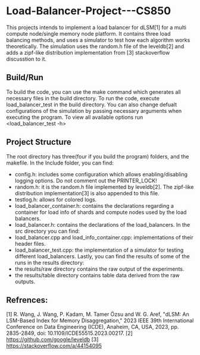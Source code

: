 # Load-Balancer-Project---CS850

This projects intends to implement a load balancer for dLSM[1] for a multi compute node/single memory node platform. It contains three load balancing methods, and uses a simulator to test how each algorithm works theoretically. The simulation uses the random.h file of the leveldb[2] and adds a zipf-like distribution implementation from [3] stackoverflow discusstion to it.

## Build/Run
To build the code, you can use the make command which generates all necessary files in the build directory.
To run the code, execute load_balancer_test in the build directory. You can also change defualt configurations of the simulation by passing necessary arguments when executing the program.
To view all available options run <load_balancer_test -h>

## Project Structure
The root directory has three(four if you build the program) folders, and the makefile.
In the Include folder, you can find:
* config.h: includes some configuration which allows enabling/disabling logging options. Do not comment out the PRINTER_LOCK!
* random.h: it is the random.h file implemented by leveldb[2]. The zipf-like distribution implementation[3] is also appended to this file.
* testlog.h: allows for colored logs.
* load_balancer_container.h: contains the declarations regarding a container for load info of shards and compute nodes used by the load balancers.
* load_balancer.h: contains the declarations of the load_balancers.
In the src directory you can find:
* load_balancer.cpp and load_info_container.cpp: implementations of their header files.
* load_balancer_test.cpp: the implementation of a simulator for testing different load_balancers.
Lastly, you can find the results of some of the runs in the results directory:
* the results/raw directory contains the raw output of the experiments.
* the results/table directory contains table data derived from the raw outputs.

## Refrences:
[1] R. Wang, J. Wang, P. Kadam, M. Tamer Özsu and W. G. Aref, "dLSM: An LSM-Based Index for Memory Disaggregation," 2023 IEEE 39th International Conference on Data Engineering (ICDE), Anaheim, CA, USA, 2023, pp. 2835-2849, doi: 10.1109/ICDE55515.2023.00217.
[2] https://github.com/google/leveldb
[3] https://stackoverflow.com/a/44154095
